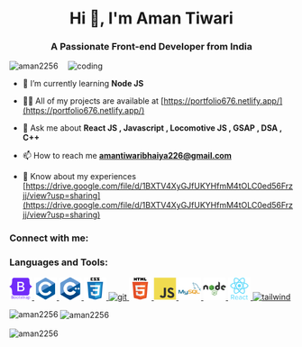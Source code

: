 <h1 align="center">Hi 👋, I'm Aman Tiwari</h1>
<h3 align="center">A Passionate Front-end Developer from India</h3>

<img align="right" alt="coding" width="400" src="https://media0.giphy.com/media/lP8xu5t2DLGG045H8F/giphy.gif?cid=6c09b9520eg46a91ma4365q8v34guhnixdk9mhq7kynz8t0k&ep=v1_internal_gif_by_id&rid=giphy.gif&ct=s">

<p align="left"> <img src="https://komarev.com/ghpvc/?username=aman2256&label=Profile%20views&color=0e75b6&style=flat" alt="aman2256" /> </p>

- 🌱 I’m currently learning **Node JS**

- 👨‍💻 All of my projects are available at [https://portfolio676.netlify.app/](https://portfolio676.netlify.app/)

- 💬 Ask me about **React JS , Javascript , Locomotive JS , GSAP , DSA , C++**

- 📫 How to reach me **amantiwaribhaiya226@gmail.com**

- 📄 Know about my experiences [https://drive.google.com/file/d/1BXTV4XyGJfUKYHfmM4tOLC0ed56Frzjj/view?usp=sharing](https://drive.google.com/file/d/1BXTV4XyGJfUKYHfmM4tOLC0ed56Frzjj/view?usp=sharing)

<h3 align="left">Connect with me:</h3>
<p align="left">
</p>

<h3 align="left">Languages and Tools:</h3>
<p align="left"> <a href="https://getbootstrap.com" target="_blank" rel="noreferrer"> <img src="https://raw.githubusercontent.com/devicons/devicon/master/icons/bootstrap/bootstrap-plain-wordmark.svg" alt="bootstrap" width="40" height="40"/> </a> <a href="https://www.cprogramming.com/" target="_blank" rel="noreferrer"> <img src="https://raw.githubusercontent.com/devicons/devicon/master/icons/c/c-original.svg" alt="c" width="40" height="40"/> </a> <a href="https://www.w3schools.com/cpp/" target="_blank" rel="noreferrer"> <img src="https://raw.githubusercontent.com/devicons/devicon/master/icons/cplusplus/cplusplus-original.svg" alt="cplusplus" width="40" height="40"/> </a> <a href="https://www.w3schools.com/css/" target="_blank" rel="noreferrer"> <img src="https://raw.githubusercontent.com/devicons/devicon/master/icons/css3/css3-original-wordmark.svg" alt="css3" width="40" height="40"/> </a> <a href="https://git-scm.com/" target="_blank" rel="noreferrer"> <img src="https://www.vectorlogo.zone/logos/git-scm/git-scm-icon.svg" alt="git" width="40" height="40"/> </a> <a href="https://www.w3.org/html/" target="_blank" rel="noreferrer"> <img src="https://raw.githubusercontent.com/devicons/devicon/master/icons/html5/html5-original-wordmark.svg" alt="html5" width="40" height="40"/> </a> <a href="https://developer.mozilla.org/en-US/docs/Web/JavaScript" target="_blank" rel="noreferrer"> <img src="https://raw.githubusercontent.com/devicons/devicon/master/icons/javascript/javascript-original.svg" alt="javascript" width="40" height="40"/> </a> <a href="https://www.mysql.com/" target="_blank" rel="noreferrer"> <img src="https://raw.githubusercontent.com/devicons/devicon/master/icons/mysql/mysql-original-wordmark.svg" alt="mysql" width="40" height="40"/> </a> <a href="https://nodejs.org" target="_blank" rel="noreferrer"> <img src="https://raw.githubusercontent.com/devicons/devicon/master/icons/nodejs/nodejs-original-wordmark.svg" alt="nodejs" width="40" height="40"/> </a> <a href="https://reactjs.org/" target="_blank" rel="noreferrer"> <img src="https://raw.githubusercontent.com/devicons/devicon/master/icons/react/react-original-wordmark.svg" alt="react" width="40" height="40"/> </a> <a href="https://tailwindcss.com/" target="_blank" rel="noreferrer"> <img src="https://www.vectorlogo.zone/logos/tailwindcss/tailwindcss-icon.svg" alt="tailwind" width="40" height="40"/> </a> </p>

<p><img align="left" src="https://github-readme-stats.vercel.app/api/top-langs?username=aman2256&show_icons=true&locale=en&layout=compact" alt="aman2256" /></p>

<p>&nbsp;<img align="center" src="https://github-readme-stats.vercel.app/api?username=aman2256&show_icons=true&locale=en" alt="aman2256" /></p>

<p><img align="center" src="https://github-readme-streak-stats.herokuapp.com/?user=aman2256&" alt="aman2256" /></p>
